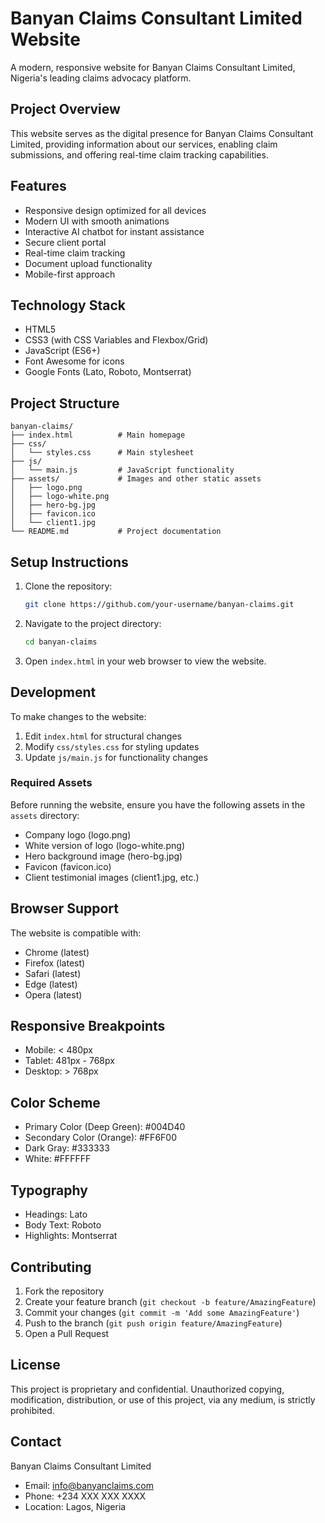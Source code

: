 # Banyan Claims Consultant Limited Website

A modern, responsive website for Banyan Claims Consultant Limited, Nigeria's leading claims advocacy platform.

## Project Overview

This website serves as the digital presence for Banyan Claims Consultant Limited, providing information about our services, enabling claim submissions, and offering real-time claim tracking capabilities.

## Features

- Responsive design optimized for all devices
- Modern UI with smooth animations
- Interactive AI chatbot for instant assistance
- Secure client portal
- Real-time claim tracking
- Document upload functionality
- Mobile-first approach

## Technology Stack

- HTML5
- CSS3 (with CSS Variables and Flexbox/Grid)
- JavaScript (ES6+)
- Font Awesome for icons
- Google Fonts (Lato, Roboto, Montserrat)

## Project Structure

```
banyan-claims/
├── index.html          # Main homepage
├── css/
│   └── styles.css      # Main stylesheet
├── js/
│   └── main.js         # JavaScript functionality
├── assets/             # Images and other static assets
│   ├── logo.png
│   ├── logo-white.png
│   ├── hero-bg.jpg
│   ├── favicon.ico
│   └── client1.jpg
└── README.md           # Project documentation
```

## Setup Instructions

1. Clone the repository:
   ```bash
   git clone https://github.com/your-username/banyan-claims.git
   ```

2. Navigate to the project directory:
   ```bash
   cd banyan-claims
   ```

3. Open `index.html` in your web browser to view the website.

## Development

To make changes to the website:

1. Edit `index.html` for structural changes
2. Modify `css/styles.css` for styling updates
3. Update `js/main.js` for functionality changes

### Required Assets

Before running the website, ensure you have the following assets in the `assets` directory:
- Company logo (logo.png)
- White version of logo (logo-white.png)
- Hero background image (hero-bg.jpg)
- Favicon (favicon.ico)
- Client testimonial images (client1.jpg, etc.)

## Browser Support

The website is compatible with:
- Chrome (latest)
- Firefox (latest)
- Safari (latest)
- Edge (latest)
- Opera (latest)

## Responsive Breakpoints

- Mobile: < 480px
- Tablet: 481px - 768px
- Desktop: > 768px

## Color Scheme

- Primary Color (Deep Green): #004D40
- Secondary Color (Orange): #FF6F00
- Dark Gray: #333333
- White: #FFFFFF

## Typography

- Headings: Lato
- Body Text: Roboto
- Highlights: Montserrat

## Contributing

1. Fork the repository
2. Create your feature branch (`git checkout -b feature/AmazingFeature`)
3. Commit your changes (`git commit -m 'Add some AmazingFeature'`)
4. Push to the branch (`git push origin feature/AmazingFeature`)
5. Open a Pull Request

## License

This project is proprietary and confidential. Unauthorized copying, modification, distribution, or use of this project, via any medium, is strictly prohibited.

## Contact

Banyan Claims Consultant Limited
- Email: info@banyanclaims.com
- Phone: +234 XXX XXX XXXX
- Location: Lagos, Nigeria 